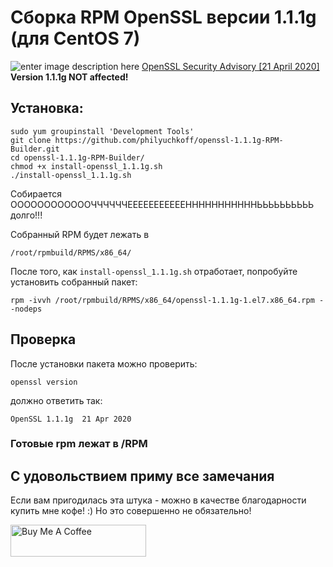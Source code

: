 # Сборка RPM OpenSSL версии 1.1.1g (для CentOS 7)

![enter image description here](https://findicons.com/files/icons/998/airicons/24/error2.png)
[OpenSSL Security Advisory \[21 April 2020\]](https://www.openssl.org/news/secadv/20200421.txt)
**Version 1.1.1g NOT affected!**

## Установка:

    sudo yum groupinstall 'Development Tools'
    git clone https://github.com/philyuchkoff/openssl-1.1.1g-RPM-Builder.git
    cd openssl-1.1.1g-RPM-Builder/
    chmod +x install-openssl_1.1.1g.sh 
    ./install-openssl_1.1.1g.sh
    
Собирается ООООООООООООЧЧЧЧЧЧЕЕЕЕЕЕЕЕЕЕЕНННННННННННЬЬЬЬЬЬЬЬЬЬ долго!!!

Собранный RPM будет лежать в 

    /root/rpmbuild/RPMS/x86_64/
    
После того, как `install-openssl_1.1.1g.sh` отработает, попробуйте установить собранный пакет:

    rpm -ivvh /root/rpmbuild/RPMS/x86_64/openssl-1.1.1g-1.el7.x86_64.rpm --nodeps
    
## Проверка

После установки пакета можно проверить:

    openssl version
    
должно ответить так:

    OpenSSL 1.1.1g  21 Apr 2020
    
### Готовые rpm лежат в /RPM

## С удовольствием приму все замечания

Если вам пригодилась эта штука - можно в качестве благодарности купить мне кофе! :) Но это совершенно не обязательно!

<a href="https://www.buymeacoffee.com/philyuchkoff" target="_blank"><img src="http://public.jc21.com/github/by-me-a-coffee.png" alt="Buy Me A Coffee" style="height: 51px !important;width: 217px !important;" ></a>

